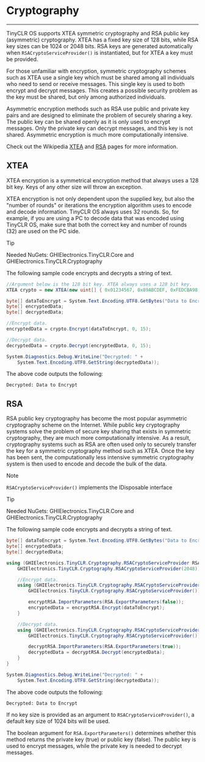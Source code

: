 # Cryptography
---
TinyCLR OS supports XTEA symmetric cryptography and RSA public key (asymmetric) cryptography. XTEA has a fixed key size of 128 bits, while RSA key sizes can be 1024 or 2048 bits. RSA keys are generated automatically when `RSACryptoServiceProvider()` is instantiated, but for XTEA a key must be provided.

For those unfamiliar with encryption, symmetric cryptography schemes such as XTEA use a single key which must be shared among all individuals who need to send or receive messages. This single key is used to both encrypt and decrypt messages. This creates a possible security problem as the key must be shared, but only among authorized individuals. 

Asymmetric encryption methods such as RSA use public and private key pairs and are designed to eliminate the problem of securely sharing a key. The public key can be shared openly as it is only used to encrypt messages. Only the private key can decrypt messages, and this key is not shared. Asymmetric encryption is much more computationally intensive.

Check out the Wikipedia [XTEA](https://en.wikipedia.org/wiki/XTEA) and [RSA](https://en.wikipedia.org/wiki/RSA_(cryptosystem)) pages for more information.

## XTEA
XTEA encryption is a symmetrical encryption method that always uses a 128 bit key. Keys of any other size will throw an exception.

XTEA encryption is not only dependent upon the supplied key, but also the "number of rounds" or iterations the encryption algorithm uses to encode and decode information. TinyCLR OS always uses 32 rounds. So, for example, if you are using a PC to decode data that was encoded using TinyCLR OS, make sure that both the correct key and number of rounds (32) are used on the PC side.

> [!Tip]
> Needed NuGets: GHIElectronics.TinyCLR.Core and GHIElectronics.TinyCLR.Cryptography

The following sample code encrypts and decrypts a string of text.

```cs
//Argument below is the 128 bit key. XTEA always uses a 128 bit key.
XTEA crypto = new XTEA(new uint[] { 0x01234567, 0x89ABCDEF, 0xFEDCBA98, 0x76543210 });

byte[] dataToEncrypt = System.Text.Encoding.UTF8.GetBytes("Data to Encrypt");
byte[] encryptedData;
byte[] decryptedData;

//Encrypt data.
encryptedData = crypto.Encrypt(dataToEncrypt, 0, 15);

//Decrypt data.
decryptedData = crypto.Decrypt(encryptedData, 0, 15);

System.Diagnostics.Debug.WriteLine("Decrypted: " +
    System.Text.Encoding.UTF8.GetString(decryptedData));
```

The above code outputs the following:
```text
Decrypted: Data to Encrypt
```

## RSA
RSA public key cryptography has become the most popular asymmetric cryptography scheme on the Internet. While public key cryptography systems solve the problem of secure key sharing that exists in symmetric cryptography, they are much more computationally intensive. As a result, cryptography systems such as RSA are often used only to securely transfer the key for a symmetric cryptography method such as XTEA. Once the key has been sent, the computationally less intensive symmetric cryptography system is then used to encode and decode the bulk of the data.

> [!Note]
> `RSACryptoServiceProvider()` implements the IDisposable interface

> [!Tip]
> Needed NuGets: GHIElectronics.TinyCLR.Core and GHIElectronics.TinyCLR.Cryptography

The following sample code encrypts and decrypts a string of text.

```cs
byte[] dataToEncrypt = System.Text.Encoding.UTF8.GetBytes("Data to Encrypt");
byte[] encryptedData;
byte[] decryptedData;

using (GHIElectronics.TinyCLR.Cryptography.RSACryptoServiceProvider RSA = new
    GHIElectronics.TinyCLR.Cryptography.RSACryptoServiceProvider(2048)) {

    //Encrypt data.
    using (GHIElectronics.TinyCLR.Cryptography.RSACryptoServiceProvider encryptRSA = new
        GHIElectronics.TinyCLR.Cryptography.RSACryptoServiceProvider()) {

        encryptRSA.ImportParameters(RSA.ExportParameters(false));
        encryptedData = encryptRSA.Encrypt(dataToEncrypt);
    }

    //Decrypt data.
    using (GHIElectronics.TinyCLR.Cryptography.RSACryptoServiceProvider decryptRSA = new
        GHIElectronics.TinyCLR.Cryptography.RSACryptoServiceProvider()) {

        decryptRSA.ImportParameters(RSA.ExportParameters(true));
        decryptedData = decryptRSA.Decrypt(encryptedData);
    }
}

System.Diagnostics.Debug.WriteLine("Decrypted: " +
    System.Text.Encoding.UTF8.GetString(decryptedData));

```

The above code outputs the following:
```text
Decrypted: Data to Encrypt
```

If no key size is provided as an argument to `RSACryptoServiceProvider()`, a default key size of 1024 bits will be used.

The boolean argument for `RSA.ExportParameters()` determines whether this method returns the private key (true) or public key (false). The public key is used to encrypt messages, while the private key is needed to decrypt messages.

